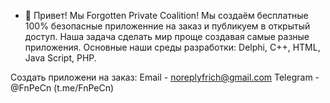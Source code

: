 - 👋 Привет! Мы Forgotten Private Coalition!
Мы создаём бесплатные 100% безопасные приложенние на заказ и публикуем в открытый доступ.
Наша задача сделать мир проще создавая самые разные приложения.
Основные наши среды разработки: Delphi, C++, HTML, Java Script, PHP.

Создать приложени на заказ:
Email - noreplyfrich@gmail.com
Telegram - @FnPeCn (t.me/FnPeCn)
